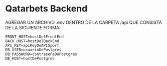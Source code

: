 # Qatarbets Backend

AGREGAR UN ARCHIVO .env DENTRO DE LA CARPETA /api QUE CONSISTA DE LA SIGUIENTE FORMA:

```env
FRONT_HOST=hostDelFrontEnd
BACK_HOST=hostDelBackEnd
API_KEY=apiKeyDeAPISport
DB_USER=usuarioDePostgres
DB_PASSWORD=contraseñaDePostgres
DB_HOST=hostDePostgres
```